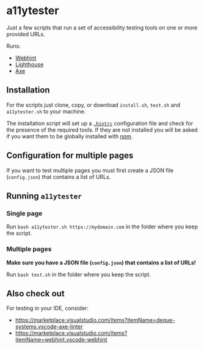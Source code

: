 # a11ytester

Just a few scripts that run a set of accessibility testing tools on one or more provided URLs.

Runs:

- [Webhint](https://webhint.io)
- [Lighthouse](https://github.com/GoogleChrome/lighthouse)
- [Axe](https://github.com/dequelabs/axe-core)

## Installation

For the scripts just clone, copy, or download `install.sh`, `test.sh` and `a11ytester.sh` to your machine.

The installation script will set up a [`.hintrc`](https://webhint.io/docs/user-guide/configuring-webhint/summary/) configuration file and check for the presence of the required tools. If they are not installed you will be asked if you want them to be globally installed with [npm](https://nodejs.org/en/knowledge/getting-started/npm/what-is-npm/).

## Configuration for multiple pages

If you want to test multiple pages you must first create a JSON file (`config.json`) that contains a list of URLs.

## Running `a11ytester`

### Single page

Run `bash a11ytester.sh https://mydomain.com` in the folder where you keep the script.

### Multiple pages

**Make sure you have a JSON file (`config.json`) that contains a list of URLs!**

Run `bash test.sh` in the folder where you keep the script.

## Also check out

For testing in your IDE, consider:

- https://marketplace.visualstudio.com/items?itemName=deque-systems.vscode-axe-linter
- https://marketplace.visualstudio.com/items?itemName=webhint.vscode-webhint
